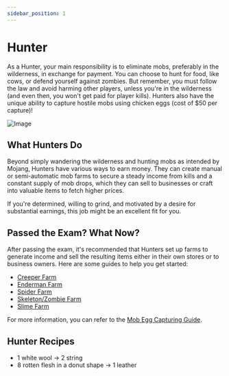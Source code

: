 ```yaml
---
sidebar_position: 1
---
```


# Hunter

As a Hunter, your main responsibility is to eliminate mobs, preferably in the wilderness, in exchange for payment. You can choose to hunt for food, like cows, or defend yourself against zombies. But remember, you must follow the law and avoid harming other players, unless you're in the wilderness (and even then, you won't get paid for player kills). Hunters also have the unique ability to capture hostile mobs using chicken eggs (cost of $50 per capture)!

![Image](https://cdn.discordapp.com/attachments/838356841217916989/1170300267116384368/2023-11-04_20.55.08_4.png?ex=65588a0e&is=6546150e&hm=0eae9c805f4c74552d7218672e0d8c5869feb442ee25bb847186ecb2ac48c344&)

## What Hunters Do

Beyond simply wandering the wilderness and hunting mobs as intended by Mojang, Hunters have various ways to earn money. They can create manual or semi-automatic mob farms to secure a steady income from kills and a constant supply of mob drops, which they can sell to businesses or craft into valuable items to fetch higher prices.

If you're determined, willing to grind, and motivated by a desire for substantial earnings, this job might be an excellent fit for you.

## Passed the Exam? What Now?

After passing the exam, it's recommended that Hunters set up farms to generate income and sell the resulting items either in their own stores or to business owners. Here are some guides to help you get started:

- [Creeper Farm](https://www.youtube.com/watch?v=nTzqITaNEUg&t=0s)
- [Enderman Farm](https://www.youtube.com/watch?v=tMgBbvH7AhY)
- [Spider Farm](https://www.youtube.com/watch?v=BBwxRJLd2Sc)
- [Skeleton/Zombie Farm](https://www.youtube.com/watch?v=dQUwA2AikHo)
- [Slime Farm](https://www.youtube.com/watch?v=X1mRLDpoiOk)

For more information, you can refer to the [Mob Egg Capturing Guide](https://wiki.democracycraft.net/features/mobeggs).

## Hunter Recipes

- 1 white wool -> 2 string
- 8 rotten flesh in a donut shape -> 1 leather
